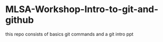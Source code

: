 # MLSA-Workshop-Intro-to-git-and-github
this repo consists of basics git commands and a git intro ppt
